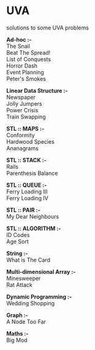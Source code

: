 UVA
===

solutions to some UVA problems

<b>Ad-hoc :-</b><br>
The Snail<br>
Beat The Spread!<br>
List of Conquests<br>
Horror Dash<br>
Event Planning<br>
Peter's Smokes<br>

<b>Linear Data Structure :-</b><br>
Newspaper<br>
Jolly Jumpers<br>
Power Crisis<br>
Train Swapping<br>

<b>STL :: MAPS :- </b><br>
Conformity <br>
Hardwood Species<br>
Ananagrams<br>

<b>STL :: STACK :- </b><br>
Rails <br>
Parenthesis Balance <br>

<b>STL :: QUEUE :- </b><br>
Ferry Loading III <br>
Ferry Loading IV <br>

<b>STL :: PAIR :-</b><br>
My Dear Neighbours<br>

<b>STL :: ALGORITHM :- </b><br>
ID Codes<br>
Age Sort<br>

<b>String :- </b><br>
What is The Card<br>

<b>Multi-dimensional Array :- </b><br>
Minesweeper<br>
Rat Attack<br>

<b>Dynamic Programming :- </b><br>
Wedding Shopping<br>

<b>Graph :- </b><br>
A Node Too Far<br>

<b>Maths :- </b><br>
Big Mod<br>

